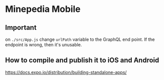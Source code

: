 # Minepedia Mobile

## Important

on `./src/App.js` change `urlPath` variable to the GraphQL end point. If the endpoint is wrong, then it's unusable.

## How to compile and publish it to iOS and Android

https://docs.expo.io/distribution/building-standalone-apps/